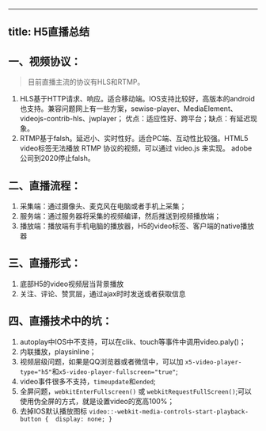 
---
title: H5直播总结
---

## 一、视频协议：
> 目前直播主流的协议有HLS和RTMP。
1. HLS基于HTTP请求、响应。适合移动端。IOS支持比较好，高版本的android也支持。兼容问题网上有一些方案，sewise-player、MediaElement、videojs-contrib-hls、jwplayer；
优点：适应性好、跨平台；缺点：有延迟现象。
2. RTMP基于falsh。延迟小、实时性好。适合PC端、互动性比较强。HTML5 video标签无法播放 RTMP 协议的视频，可以通过 video.js 来实现。
   adobe公司到2020停止falsh。

## 二、直播流程：
1. 采集端：通过摄像头、麦克风在电脑或者手机上采集；
2. 服务端：通过服务器将采集的视频编译，然后推送到视频播放端；
3. 播放端：播放端有手机电脑的播放器，H5的video标签、客户端的native播放器

## 三、直播形式：
1. 底部H5的video视频层当背景播放
2. 关注、评论、赞赏层，通过ajax时时发送或者获取信息

## 四、直播技术中的坑：
1. autoplay中IOS中不支持，可以在clik、touch等事件中调用video.paly()；
2. 内联播放，playsinline；
3. 视频层级问题，如果是QQ浏览器或者微信中，可以加 `x5-video-player-type="h5"`和`x5-video-player-fullscreen="true"`;
4. video事件很多不支持，`timeupdate`和`ended`;
5. 全屏问题，`webkitEnterFullscreen()` 或 `webkitRequestFullScreen()`;可以使用伪全屏的方式，就是设置video的宽高100%；
6. 去掉IOS默认播放图标 `video::-webkit-media-controls-start-playback-button {  display: none; }`

